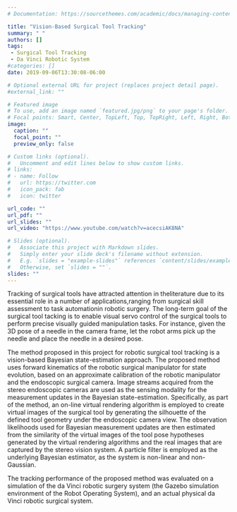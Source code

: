 ```yaml
---
# Documentation: https://sourcethemes.com/academic/docs/managing-content/

title: "Vision-Based Surgical Tool Tracking"
summary: " "
authors: []
tags: 
 - Surgical Tool Tracking
 - Da Vinci Robotic System
#categories: []
date: 2019-09-06T13:30:08-06:00

# Optional external URL for project (replaces project detail page).
#external_link: ""

# Featured image
# To use, add an image named `featured.jpg/png` to your page's folder.
# Focal points: Smart, Center, TopLeft, Top, TopRight, Left, Right, BottomLeft, Bottom, BottomRight.
image:
  caption: ""
  focal_point: ""
  preview_only: false

# Custom links (optional).
#   Uncomment and edit lines below to show custom links.
# links:
# - name: Follow
#   url: https://twitter.com
#   icon_pack: fab
#   icon: twitter

url_code: ""
url_pdf: ""
url_slides: ""
url_video: "https://www.youtube.com/watch?v=acecsiAK8NA"

# Slides (optional).
#   Associate this project with Markdown slides.
#   Simply enter your slide deck's filename without extension.
#   E.g. `slides = "example-slides"` references `content/slides/example-slides.md`.
#   Otherwise, set `slides = ""`.
slides: ""
---
```


Tracking  of  surgical  tools  have  attracted  attention  in  theliterature due to its essential role in a number of applications,ranging  from  surgical  skill  assessment  to  task  automationin  robotic  surgery. The long-term goal of the surgical tool tacking is to enable visual servo control of the surgical tools to perform precise visually guided manipulation tasks. For instance, given the 3D pose of a needle in the camera frame, let the robot arms pick up the needle and place the needle in a desired pose. 

The method proposed in this project for robotic surgical tool tracking is a vision-based Bayesian state-estimation approach. The proposed method uses forward kinematics of the robotic surgical manipulator for state evolution, based on an approximate calibration of the robotic manipulator and the endoscopic surgical camera. Image streams acquired from the stereo endoscopic cameras are used as the sensing modality for the measurement updates in the Bayesian state-estimation.  Specifically, as part of the method, an on-line virtual rendering algorithm is employed to create virtual images of the surgical tool by generating the silhouette of the defined tool geometry under the endoscopic camera view.  The observation likelihoods used for Bayesian measurement updates are then estimated from the similarity of the virtual images of the tool pose hypotheses generated by the virtual rendering algorithms and the real images that are captured by the stereo vision system. A particle filter is employed as the underlying Bayesian estimator, as the system is non-linear and non-Gaussian. 

The tracking performance of the proposed method was evaluated on a simulation of the da Vinci robotic surgery system (the Gazebo simulation environment of the Robot Operating System), and an actual physical da Vinci robotic surgical system.



